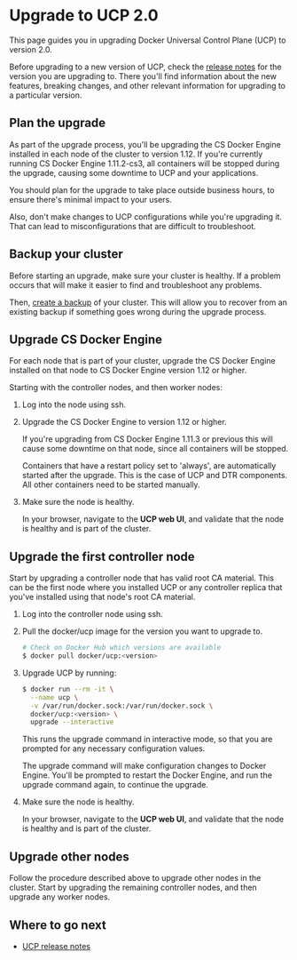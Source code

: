 <!--[metadata]>
+++
title = "Upgrade to UCP 2.0"
description = "Learn how to upgrade Docker Universal Control Plane with minimal impact to your users."
keywords = ["Docker, UCP, upgrade, update"]
[menu.main]
parent="mn_ucp_installation"
identifier="ucp_upgrade_major"
weight=61
+++
<![end-metadata]-->

# Upgrade to UCP 2.0

This page guides you in upgrading Docker Universal Control Plane (UCP) to
version 2.0.

Before upgrading to a new version of UCP, check the
[release notes](../release-notes/index.md) for the version you are upgrading to.
There you'll find information about the new features, breaking changes, and
other relevant information for upgrading to a particular version.

## Plan the upgrade

As part of the upgrade process, you'll be upgrading the CS Docker Engine
installed in each node of the cluster to version 1.12. If you're currently
running CS Docker Engine 1.11.2-cs3, all containers will be stopped during the
upgrade, causing some downtime to UCP and your applications.

You should plan for the upgrade to take place outside business hours, to ensure
there's minimal impact to your users.

Also, don't make changes to UCP configurations while you're upgrading it. That
can lead to misconfigurations that are difficult to troubleshoot.

## Backup your cluster

Before starting an upgrade, make sure your cluster is healthy. If a problem
occurs that will make it easier to find and troubleshoot any problems.

Then, [create a backup](../high-availability/backups-and-disaster-recovery.md)
of your cluster. This will allow you to recover from an existing backup if
something goes wrong during the upgrade process.

## Upgrade CS Docker Engine

For each node that is part of your cluster, upgrade the CS Docker Engine
installed on that node to CS Docker Engine version 1.12 or higher.

Starting with the controller nodes, and then worker nodes:

1. Log into the node using ssh.
2. Upgrade the CS Docker Engine to version 1.12 or higher.

    If you're upgrading from CS Docker Engine 1.11.3 or previous this will cause
    some downtime on that node, since all containers will be stopped.

    Containers that have a restart policy set to
    'always', are automatically started after the upgrade. This is the case of
    UCP and DTR components. All other containers need to be started manually.

3. Make sure the node is healthy.

    In your browser, navigate to the **UCP web UI**, and validate that the
    node is healthy and is part of the cluster.

## Upgrade the first controller node

Start by upgrading a controller node that has valid root CA material. This
can be the first node where you installed UCP or any controller replica
that you've installed using that node's root CA material.

1. Log into the controller node using ssh.
2. Pull the docker/ucp image for the version you want to upgrade to.

    ```bash
    # Check on Docker Hub which versions are available
    $ docker pull docker/ucp:<version>
    ```

3. Upgrade UCP by running:

    ```bash
    $ docker run --rm -it \
      --name ucp \
      -v /var/run/docker.sock:/var/run/docker.sock \
      docker/ucp:<version> \
      upgrade --interactive
    ```

    This runs the upgrade command in interactive mode, so that you are prompted
    for any necessary configuration values.

    The upgrade command will make configuration changes to Docker Engine.
    You'll be prompted to restart the Docker Engine, and run the upgrade
    command again, to continue the upgrade.

4. Make sure the node is healthy.

    In your browser, navigate to the **UCP web UI**, and validate that the
    node is healthy and is part of the cluster.

## Upgrade other nodes

Follow the procedure described above to upgrade other nodes in the cluster.
Start by upgrading the remaining controller nodes, and then upgrade any worker
nodes.

## Where to go next

* [UCP release notes](../release-notes/index.md)

